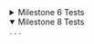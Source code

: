 <details>
<summary>Milestone 6 Tests</summary>
All tests assume files are in working directory and testing environment is within the VM (Milestone_6/ of the repository)  

Tests for sqlite3 database
  - to launch sqlite3 and query our database run the following commands from the command line:

  $ sqlite3
  $ .open UofSPlanner.db
  $ SELECT * FROM Courses;

  - Any other query can be performed as well

Tests for JDK 11
  - to test the JDK is working:

    $ javac HelloWorld.java
    $ java HelloWorld

    - there is already a .class file in the directory, but a new one can be created if you want to test the compilation works

Tests for Tomcat9
  - to launch the tomcat server type:

    $ systemctl start tomcat9

  - the system will prompt to choose a profile and password, after that the server will be running on localhost port 8080, run:

    $ curl localhost:8080

  - this will use the terminal as a browser and show a default html file

Tests for Java Spring Boot

  - Spring had to be installed for each user, as permission was denied to install it in usr/local/bin. And also we were unable to access the marker's profile to install for that user as well.
  - So if spring does not work within the marker profile, install it with these lines:

    $ curl -s "https://get.sdkman.io" | bash  
    $ source "$HOME/.sdkman/bin/sdkman-init.sh"  
    $ sdk install springboot  

  - when installing spring boot we did not realize that it would also use a tomcat server, so tomcat may be installed twice independently. To show that spring is working:

    $ spring run app.groovy

  - Spring by default runs actively in the terminal unlike tomcat which ran in the background, so in order to view the output either run spring in the background or open a new terminal tab and run:

    $ curl localhost:8080
    
  - Also by default spring will start it's server on the same port as tomcat, so make sure to stop the tomcat server first before launching this one 

    
    

Tests For JDBC
  - Navigate to "connect" directory first
  - Run the following command to select the "CourseCode" column from the "Courses" table:

    $ java -cp .:.sqlite-jdbc-3.30.1.jar net.sqlitetest.TestQuery

  - Currently not working, but connection to database is fine
 
</details>

<details open>
<summary>Milestone 8 Tests</summary>
.
.
.
</details>